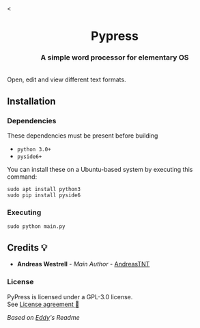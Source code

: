 <!-- PyPress Readme WIP --> 
< 


<div>
  <h1 align="center">Pypress</h1>
  <h3 align="center">A simple word processor for elementary OS</h3>
</div>

<br/>
<!-- No screenshot yet as of 6/4 2021
<p align="center">
  <a href="https://appcenter.elementary.io/com.github.">
    <img src="https://appcenter.elementary.io/badge.svg" alt="Get it on AppCenter">
  </a>
</p>
-
<br/>
-
<p align="center">
    <img src="Screenshot_1.png" alt="Screenshot">
</p>
-->
Open, edit and view different text formats.


## Installation

### Dependencies
These dependencies must be present before building
 - `python 3.0+`
 - `pyside6+`
 
 You can install these on a Ubuntu-based system by executing this command:

 `sudo apt install python3 ` \
 `sudo pip install pyside6 `

### Executing
```
sudo python main.py
```

## Credits :bulb:
* **Andreas Westrell** - *Main Author* - [AndreasTNT](https://github.com/AndreasTNT)


### License
PyPress is licensed under a GPL-3.0 license. \
See [License agreement :page_facing_up:](LICENSE)  

*Based on [Eddy](https://github.com/donadigo/eddy/)'s Readme* 
